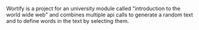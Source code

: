 Wortify is a project for an university module called "introduction to the world wide web" and combines multiple api calls to generate a random text and to define words in the text by selecting them.
